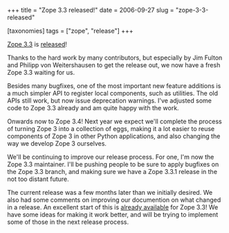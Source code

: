 +++
title = "Zope 3.3 released!"
date = 2006-09-27
slug = "zope-3-3-released"

[taxonomies]
tags = ["zope", "release"]
+++

[Zope 3.3](http://www.zope.org/Products/Zope3/3.3.0) is
[released](http://mail.zope.org/pipermail/zope-announce/2006-September/002016.html)!

Thanks to the hard work by many contributors, but especially by Jim
Fulton and Philipp von Weitershausen to get the release out, we now have
a fresh Zope 3.3 waiting for us.

Besides many bugfixes, one of the most important new feature additions
is a much simpler API to register local components, such as utilities.
The old APIs still work, but now issue deprecation warnings. I've
adjusted some code to Zope 3.3 already and am quite happy with the work.

Onwards now to Zope 3.4! Next year we expect we'll complete the process
of turning Zope 3 into a collection of eggs, making it a lot easier to
reuse components of Zope 3 in other Python applications, and also
changing the way we develop Zope 3 ourselves.

We'll be continuing to improve our release process. For one, I'm now the
Zope 3.3 maintainer. I'll be pushing people to be sure to apply bugfixes
on the Zope 3.3 branch, and making sure we have a Zope 3.3.1 release in
the not too distant future.

The current release was a few months later than we initially desired. We
also had some comments on improving our documention on what changed in a
release. An excellent start of this is [already
available](http://kpug.zwiki.org/WhatIsNewInZope33) for Zope 3.3! We
have some ideas for making it work better, and will be trying to
implement some of those in the next release process.
